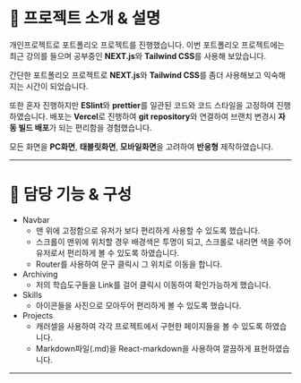 # 📌 프로젝트 소개 & 설명

개인프로젝트로 포트폴리오 프로젝트를 진행했습니다.
이번 포트폴리오 프로젝트에는 최근 강의를 들으며 공부중인 **NEXT.js**와 **Tailwind CSS**를 사용해 보았습니다.

간단한 포트폴리오 프로젝트로 **NEXT.js**와 **Tailwind CSS**를 좀더 사용해보고 익숙해지는 시간이 되었습니다.

또한 혼자 진행하지만 **ESlint**와 **prettier**를 일관된 코드와 코드 스타일을 고정하여 진행하였습니다.
배포는 **Vercel**로 진행하여 **git repository**와 연결하여 브랜치 변경시 **자동 빌드 배포**가 되는 편리함을 경험했습니다.

모든 화면을 **PC화면**, **태블릿화면**, **모바일화면**을 고려하여 **반응형** 제작하였습니다.

---

# 📌 담당 기능 & 구성

- Navbar
  - 맨 위에 고정함으로 유저가 보다 편리하게 사용할 수 있도록 했습니다.
  - 스크롤이 맨위에 위치할 경우 배경색은 투명이 되고, 스크롤로 내리면 색을 주어 유저로서 편리하게 볼 수 있도록 하였습니다.
  - Router를 사용하여 문구 클릭시 그 위치로 이동을 합니다.
- Archiving
  - 저의 학습도구들을 Link를 걸어 클릭시 이동하여 확인가능하게 했습니다.
- Skills
  - 아이콘들을 사진으로 모아두어 편리하게 볼 수 있도록 했습니다.
- Projects
  - 캐러셀을 사용하여 각각 프로젝트에서 구현한 페이지들을 볼 수 있도록 하였습니다.
  - Markdown파일(.md)을 React-markdown을 사용하여 깔끔하게 표현하였습니다.

---
